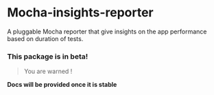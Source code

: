 # Mocha-insights-reporter
A pluggable Mocha reporter that give insights on the app performance based on duration of tests.

### This package is in beta!
> You are warned !

**Docs will be provided once it is stable**
